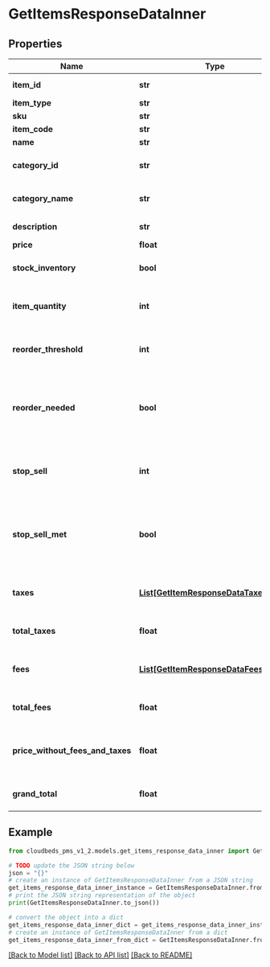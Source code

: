 # GetItemsResponseDataInner


## Properties

Name | Type | Description | Notes
------------ | ------------- | ------------- | -------------
**item_id** | **str** | Item unique identifier | [optional] 
**item_type** | **str** | Item type | [optional] 
**sku** | **str** | Item SKU | [optional] 
**item_code** | **str** | Item code | [optional] 
**name** | **str** | Item name | [optional] 
**category_id** | **str** | Item category identifier. Null if unset | [optional] 
**category_name** | **str** | Item category name. Empty if unset | [optional] 
**description** | **str** | Item description | [optional] 
**price** | **float** | Item price | [optional] 
**stock_inventory** | **bool** | Track stock inventory for this item | [optional] 
**item_quantity** | **int** | &lt;sup&gt;1&lt;/sup&gt; Current amount of item available | [optional] 
**reorder_threshold** | **int** | &lt;sup&gt;1&lt;/sup&gt; Quantity at which to reorder item | [optional] 
**reorder_needed** | **bool** | &lt;sup&gt;1&lt;/sup&gt; true - Whether item is at or below value set for reorder threshold. | [optional] 
**stop_sell** | **int** | &lt;sup&gt;1&lt;/sup&gt; Quantity at which to stop selling product. | [optional] 
**stop_sell_met** | **bool** | &lt;sup&gt;1&lt;/sup&gt; true - Whether item is at or below value set for stop-sell threshold. | [optional] 
**taxes** | [**List[GetItemResponseDataTaxesInner]**](GetItemResponseDataTaxesInner.md) | &lt;sup&gt;2&lt;/sup&gt; Details of the taxes applicable | [optional] 
**total_taxes** | **float** | &lt;sup&gt;2&lt;/sup&gt; Total value of the taxes | [optional] 
**fees** | [**List[GetItemResponseDataFeesInner]**](GetItemResponseDataFeesInner.md) | &lt;sup&gt;2&lt;/sup&gt; Details of the fees applicable | [optional] 
**total_fees** | **float** | &lt;sup&gt;2&lt;/sup&gt; Total value of the fees | [optional] 
**price_without_fees_and_taxes** | **float** | &lt;sup&gt;2&lt;/sup&gt; item price subtracting the included taxes | [optional] 
**grand_total** | **float** | &lt;sup&gt;2&lt;/sup&gt; item price with fees and taxes | [optional] 

## Example

```python
from cloudbeds_pms_v1_2.models.get_items_response_data_inner import GetItemsResponseDataInner

# TODO update the JSON string below
json = "{}"
# create an instance of GetItemsResponseDataInner from a JSON string
get_items_response_data_inner_instance = GetItemsResponseDataInner.from_json(json)
# print the JSON string representation of the object
print(GetItemsResponseDataInner.to_json())

# convert the object into a dict
get_items_response_data_inner_dict = get_items_response_data_inner_instance.to_dict()
# create an instance of GetItemsResponseDataInner from a dict
get_items_response_data_inner_from_dict = GetItemsResponseDataInner.from_dict(get_items_response_data_inner_dict)
```
[[Back to Model list]](../README.md#documentation-for-models) [[Back to API list]](../README.md#documentation-for-api-endpoints) [[Back to README]](../README.md)


